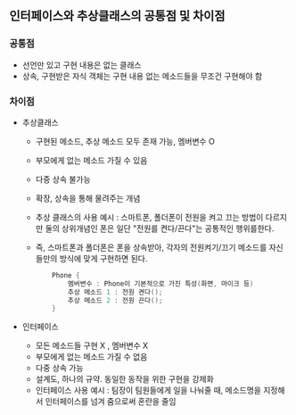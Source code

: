 ## 인터페이스와 추상클래스의 공통점 및 차이점

### 공통점
* 선언만 있고 구현 내용은 없는 클래스
* 상속, 구현받은 자식 객체는 구현 내용 없는 메소드들을 무조건 구현해야 함

### 차이점
* 추상클래스
  * 구현된 메소드, 추상 메소드 모두 존재 가능, 멤버변수 O
  * 부모에게 없는 메소드 가질 수 있음
  * 다중 상속 불가능
  * 확장, 상속을 통해 물려주는 개념
  * 추상 클래스의 사용 예시 : 스마트폰, 폴더폰이 전원을 켜고 끄는 방법이 다르지만 둘의 상위개념인 폰은 일단 "전원를 켠다/끈다"는 공통적인 행위를한다.
  * 즉, 스마트폰과 폴더폰은 폰을 상속받아, 각자의 전원켜기/끄기 메소드를
자신들만의 방식에 맞게 구현하면 된다.

    ```java
        Phone {
            멤버변수 : Phone이 기본적으로 가진 특성(화면, 마이크 등)
            추상 메소드 1 : 전원 켠다();
            추상 메소드 2 : 전원 끈다();
        }
    ```

* 인터페이스
  * 모든 메소드들 구현 X , 멤버변수 X
  * 부모에게 없는 메소드 가질 수 없음
  * 다중 상속 가능
  * 설계도, 하나의 규약. 동일한 동작을 위한 구현을 강제화
  * 인터페이스 사용 예시 : 팀장이 팀원들에게 일을 나눠줄 때, 메소드명을 지정해서 인터페이스를 넘겨 줌으로써 혼란을 줄임